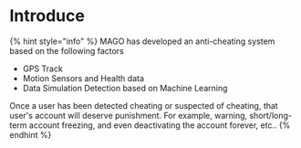 # Introduce

{% hint style="info" %}
MAGO has developed an anti-cheating system based on the following factors

* GPS Track
* Motion Sensors and Health data
* Data Simulation Detection based on Machine Learning

Once a user has been detected cheating or suspected of cheating, that user's account will deserve punishment. For example, warning, short/long-term account freezing, and even deactivating the account forever, etc..
{% endhint %}
